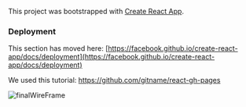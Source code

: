 
This project was bootstrapped with [Create React App](https://github.com/facebook/create-react-app).


### Deployment

This section has moved here: [https://facebook.github.io/create-react-app/docs/deployment](https://facebook.github.io/create-react-app/docs/deployment)

We used this tutorial: https://github.com/gitname/react-gh-pages







![finalWireFrame](https://github.com/TjhaiME/reactGroupProject/assets/24908636/3812cb13-0123-417e-8938-27f8b9db6019)

